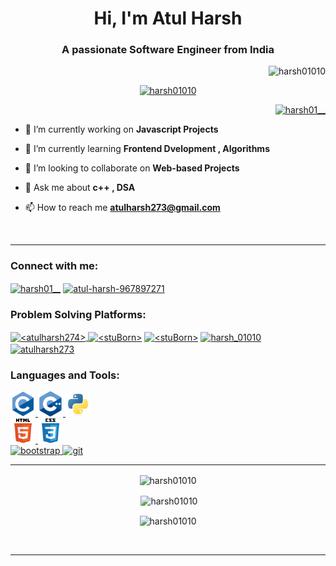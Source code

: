 
 
<h1 align="center">Hi, I'm Atul Harsh</h1>
<h3 align="center">A passionate  Software Engineer from India</h3>
<p align="right"> <img src="https://komarev.com/ghpvc/?username=harsh01010&label=Profile%20views&color=0e75b6&style=flat" alt="harsh01010" /> </p>

<p align="center"> <a href="https://github.com/ryo-ma/github-profile-trophy"><img src="https://github-profile-trophy.vercel.app/?username=harsh01010" alt="harsh01010" /></a> </p>

<p align="right"> <a href="https://twitter.com/harsh01__" target="blank"><img src="https://img.shields.io/twitter/url/https/twitter.com/cloudposse.svg?style=social&label=Follow%20%40harsh01__" alt="harsh01__" /></a> </p>

<!--<img align="right" alt="error loading" width="400" src="https://media.tenor.com/8tr_CU6730MAAAAC/web-dev-website-development.gif">-->
<div>
 
  - 🔭 I’m currently working on **Javascript Projects**

  - 🌱 I’m currently learning  **Frontend Dvelopment , Algorithms**

  - 👯 I’m looking to collaborate on **Web-based Projects**

  - 💬 Ask me about **c++ , DSA**

  - 📫 How to reach me **atulharsh273@gmail.com**
</div><br/>
<hr>

<h3 align="left">Connect with me:</h3>
<p align="left">
<a href="https://twitter.com/harsh01__" target="blank"><img align="center" src="https://i.ibb.co/9V21s6B/icons8-twitterx-50.png" alt="harsh01__" height="48" width="48" /></a>
<a href="https://www.linkedin.com/in/atul-harsh--/" target="blank"><img align="center" src="https://i.ibb.co/0fcXFj4/icons8-linkedin-48.png" alt="atul-harsh-967897271" height="48" width="48" /></a>
  
</p>
<h3 align="left">Problem Solving Platforms:</h3>
<p align="left">
 <a href="https://auth.geeksforgeeks.org/user/atulharsh274" target="blank"><img align="center" src="https://raw.githubusercontent.com/rahuldkjain/github-profile-readme-generator/master/src/images/icons/Social/geeks-for-geeks.svg" alt="<atulharsh274>" height="40" width="40"/>
 <a href="https://leetcode.com/hitroo310/" target="blank"><img align="center" src="https://raw.githubusercontent.com/rahuldkjain/github-profile-readme-generator/master/src/images/icons/Social/leet-code.svg" alt="<stuBorn>" height="40" width="40" /></a>
 <a href="https://www.codingninjas.com/studio/profile/stuBorn" target="blank"><img align="center" src="https://files.codingninjas.com/cn-studio-new-logo-27719.svg" alt="<stuBorn>" height="60" width="80" /></a>
 <a href="https://www.codechef.com/users/harsh_01010" target="blank"><img align="center" src="https://cdn.codechef.com/images/cc-logo-mobile-1.svg" alt="harsh_01010" height="40" width="40" /></a>
  <a href="https://www.hackerrank.com/atulharsh273" target="blank"><img align="center" src="https://upload.wikimedia.org/wikipedia/commons/thumb/4/40/HackerRank_Icon-1000px.png/800px-HackerRank_Icon-1000px.png" alt="atulharsh273" height="50" width="50" /></a>
 


 
</p>

<h3 align="left">Languages and Tools:</h3>
<p align="left"> <a href="https://www.cprogramming.com/" target="_blank" rel="noreferrer"> <img src="https://raw.githubusercontent.com/devicons/devicon/master/icons/c/c-original.svg" alt="c" width="40" height="40"/> </a> 
 <a href="https://www.w3schools.com/cpp/" target="_blank" rel="noreferrer"> <img src="https://raw.githubusercontent.com/devicons/devicon/master/icons/cplusplus/cplusplus-original.svg" alt="cplusplus" width="40" height="40"/> </a>
 <a href="https://www.python.org" target="_blank" rel="noreferrer"> <img src="https://raw.githubusercontent.com/devicons/devicon/master/icons/python/python-original.svg" alt="python" width="40" height="40"/> </a> <br/>
 <a href="https://www.w3.org/html/" target="_blank" rel="noreferrer"> <img src="https://raw.githubusercontent.com/devicons/devicon/master/icons/html5/html5-original-wordmark.svg" alt="html5" width="40" height="40"/> </a> 
 <a href="https://www.w3schools.com/css/" target="_blank" rel="noreferrer"> <img src="https://raw.githubusercontent.com/devicons/devicon/master/icons/css3/css3-original-wordmark.svg" alt="css3" width="40" height="40"/> </a><br>
 <a href="https://getbootstrap.com/" target="_blank" rel="noreferrer"> <img src="https://getbootstrap.com/docs/5.0/assets/brand/bootstrap-logo.svg" alt="bootstrap" width="40" height="40"/> </a>
 <a href="https://git-scm.com/" target="_blank" rel="noreferrer"> <img src="https://www.vectorlogo.zone/logos/git-scm/git-scm-icon.svg" alt="git" width="40" height="40"/> </a>
</p><hr/>
<p align="center"><img align="center" src="https://github-readme-stats.vercel.app/api/top-langs?username=harsh01010&show_icons=true&locale=en&layout=compact" alt="harsh01010" /></p>

<p align="center">&nbsp;<img align="center" src="https://github-readme-stats.vercel.app/api?username=harsh01010&show_icons=true&locale=en" alt="harsh01010" /></p>



<p align="center"><img align="center" src="https://github-readme-streak-stats.herokuapp.com/?user=harsh01010&" alt="harsh01010" /></p>
<br/>
<hr/>
